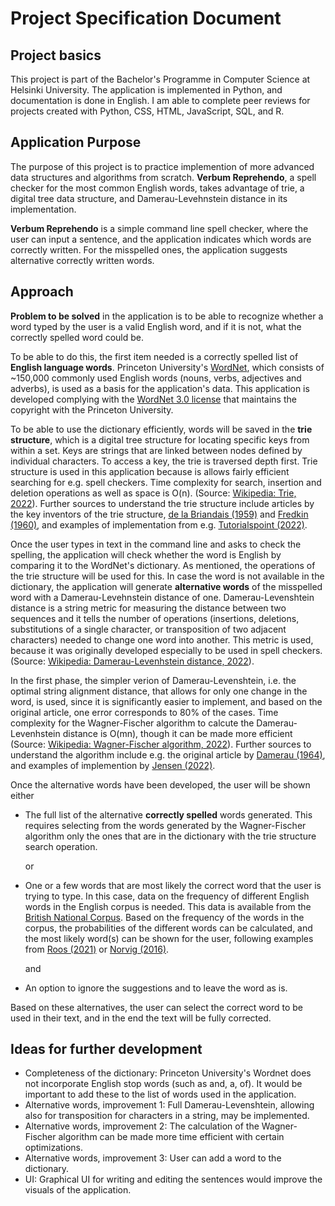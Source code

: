 # Project Specification Document

## Project basics

This project is part of the Bachelor's Programme in Computer Science at Helsinki University. The application is implemented in Python, and documentation is done in English. I am able to complete peer reviews for projects created with Python, CSS, HTML, JavaScript, SQL, and R. 

## Application Purpose

The purpose of this project is to practice implemention of more advanced data structures and algorithms from scratch. **Verbum Reprehendo**, a spell checker for the most common English words, takes advantage of trie, a digital tree data structure, and Damerau-Levehnstein distance in its implementation. 

**Verbum Reprehendo** is a simple command line spell checker, where the user can input a sentence, and the application indicates which words are correctly written. For the misspelled ones, the application suggests alternative correctly written words. 

## Approach

**Problem to be solved** in the application is to be able to recognize whether a word typed by the user is a valid English word, and if it is not, what the correctly spelled word could be. 

To be able to do this, the first item needed is a correctly spelled list of **English language words**. Princeton University's [WordNet](https://wordnet.princeton.edu/), which consists of ~150,000 commonly used English words (nouns, verbs, adjectives and adverbs), is used as a basis for the application's data. This application is developed complying with the [WordNet 3.0 license](https://wordnet.princeton.edu/license-and-commercial-use) that maintains the copyright with the Princeton University. 

To be able to use the dictionary efficiently, words will be saved in the **trie structure**, which is a digital tree structure for locating specific keys from within a set. Keys are strings that are linked between nodes defined by individual characters. To access a key, the trie is traversed depth first. Trie structure is used in this application because is allows fairly efficient searching for e.g. spell checkers. Time complexity for search, insertion and deletion operations as well as space is O(n). (Source: [Wikipedia: Trie, 2022](https://en.wikipedia.org/wiki/Trie)). Further sources to understand the trie structure include articles by the key inventors of the trie structure, [de la Briandais (1959)](https://dl.acm.org/doi/pdf/10.1145/1457838.1457895) and [Fredkin (1960)](https://dl.acm.org/doi/10.1145/367390.367400), and examples of implementation from e.g. [Tutorialspoint (2022)](https://www.tutorialspoint.com/implement-trie-prefix-tree-in-python#).

Once the user types in text in the command line and asks to check the spelling, the application will check whether the word is English by comparing it to the WordNet's dictionary. As mentioned, the operations of the trie structure will be used for this. In case the word is not available in the dictionary, the application will generate **alternative words** of the misspelled word with a Damerau-Levehnstein distance of one. Damerau-Levenshtein distance is a string metric for measuring the distance between two sequences and it tells the number of operations (insertions, deletions, substitutions of a single character, or transposition of two adjacent characters) needed to change one word into another. This metric is used, because it was originally developed especially to be used in spell checkers. (Source: [Wikipedia: Damerau-Levenhstein distance, 2022](https://en.wikipedia.org/wiki/Damerau%E2%80%93Levenshtein_distance)). 

In the first phase, the simpler verion of Damerau-Levenshtein, i.e. the optimal string alignment distance, that allows for only one change in the word, is used, since it is significantly easier to implement, and based on the original article, one error corresponds to 80% of the cases.  Time complexity for the Wagner-Fischer algorithm to calcute the Damerau-Levenhstein distance is O(mn), though it can be made more efficient (Source: [Wikipedia: Wagner-Fischer algorithm, 2022](https://en.wikipedia.org/wiki/Wagner%E2%80%93Fischer_algorithm)). Further sources to understand the algorithm include e.g. the original article by [Damerau (1964)](https://dl.acm.org/doi/abs/10.1145/363958.363994), and examples of implemention by [Jensen (2022)](https://www.lemoda.net/text-fuzzy/damerau-levenshtein/index.html).

Once the alternative words have been developed, the user will be shown either 
* The full list of the alternative **correctly spelled** words generated. This requires selecting from the words generated by the Wagner-Fischer algorithm only the ones that are in the dictionary with the trie structure search operation.

    or

* One or a few words that are most likely the correct word that the user is trying to type. In this case, data on the frequency of different English words in the English corpus is needed. This data is available from the [British National Corpus](https://varieng.helsinki.fi/CoRD/corpora/BNC/index.html). Based on the frequency of the words in the corpus, the probabilities of the different words can be calculated, and the most likely word(s) can be shown for the user, following examples from [Roos (2021)](https://materiaalit.github.io/intro-to-ai/part3/) or [Norvig (2016)](http://norvig.com/spell-correct.html).

    and

* An option to ignore the suggestions and to leave the word as is.

Based on these alternatives, the user can select the correct word to be used in their text, and in the end the text will be fully corrected.

## Ideas for further development
* Completeness of the dictionary: Princeton University's Wordnet does not incorporate English stop words (such as and, a, of). It would be important to add these to the list of words used in the application.
* Alternative words, improvement 1: Full Damerau-Levenshtein, allowing also for transposition for characters in a string, may be implemented. 
* Alternative words, improvement 2: The calculation of the Wagner-Fischer algorithm can be made more time efficient with certain optimizations.
* Alternative words, improvement 3: User can add a word to the dictionary.
* UI: Graphical UI for writing and editing the sentences would improve the visuals of the application.